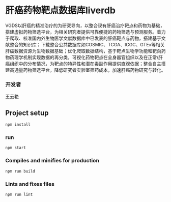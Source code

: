 # 肝癌药物靶点数据库liverdb
VGDS以肝癌的精准治疗的为研究导向，以整合现有肝癌治疗靶点和药物为基础，搭建虚拟药物筛选平台，为相关研究者提供可靠便捷的药物筛选与预测服务。着力于爬取、校准国内外生物医学文献数据库中已发表的肝癌靶点与药物，搭建基于文献整合的知识库；下载整合公共数据库如COSMIC、TCGA、ICGC、GTEx等相关肝癌数据资源为生物数据基础；优化爬取数据结构，基于靶点生物学功能和靶向药物药理学机制实现数据的再分类，可视化药物靶点在全身器官组织以及在正常/肝癌组织中的分布情况，为靶点的特异性和潜在毒副作用提供直观依据；整合自主搭建高通量药物筛选平台，降低研究者实验室筛药成本，加速肝癌药物研究与转化。

### 开发者
王云艳

## Project setup
```
npm install
```

### run
```
npm start
```

### Compiles and minifies for production
```
npm run build
```

### Lints and fixes files
```
npm run lint
```


